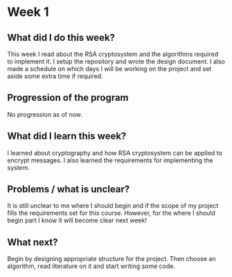 # Week 1
## What did I do this week?
This week I read about the RSA cryptosystem and the algorithms required to implement it.
I setup the repository and wrote the design document. I also made a schedule on which days
I will be working on the project and set aside some extra time if required.

## Progression of the program
No progression as of now.

## What did I learn this week?
I learned about cryptography and how RSA cryptosystem can be applied to encrypt messages.
I also learned the requirements for implementing the system.

## Problems / what is unclear?
It is still unclear to me where I should begin and if the scope of my project fills the
requirements set for this course. However, for the where I should begin part I know it
will become clear next week!

## What next?
Begin by designing appropriate structure for the project. Then choose an algorithm, read 
literature on it and start writing some code.
